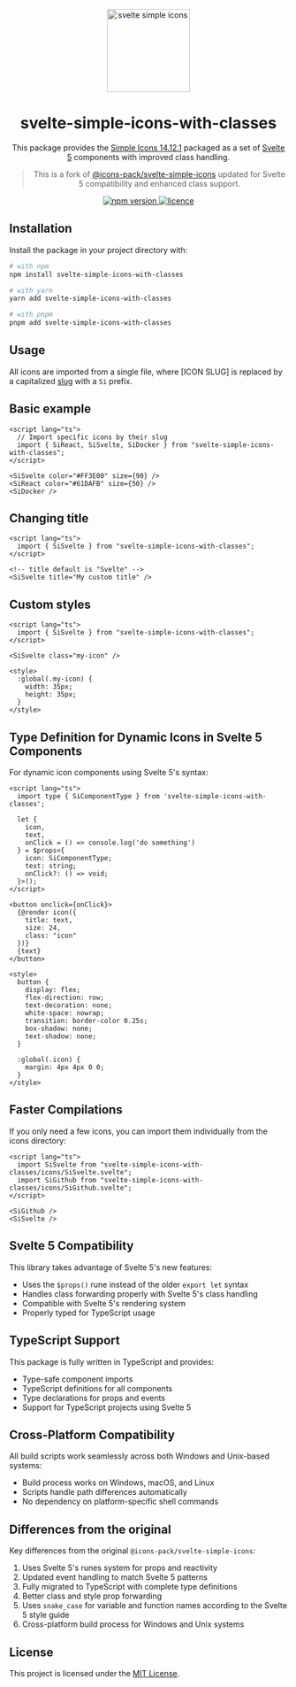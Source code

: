 <div align="center">
  <img alt="svelte simple icons" src="./docs/svg/svelte-simple-icons.svg" width="150" />

# svelte-simple-icons-with-classes

This package provides the [Simple Icons 14.12.1](https://github.com/simple-icons/simple-icons/releases/tag/14.12.1) packaged as a set of [Svelte 5](https://svelte.dev/) components with improved class handling.

> This is a fork of [@icons-pack/svelte-simple-icons](https://github.com/icons-pack/svelte-simple-icons) updated for Svelte 5 compatibility and enhanced class support.

  <a href="https://www.npmjs.com/package/svelte-simple-icons-with-classes" target="_blank">
    <img src="https://img.shields.io/npm/v/svelte-simple-icons-with-classes?color=CB061D&style=flat-square" alt="npm version" />
  </a>
  <a href="https://github.com/YOUR_USERNAME/svelte-simple-icons-with-classes/blob/main/LICENSE" target="_blank">
    <img src="https://img.shields.io/npm/l/svelte-simple-icons-with-classes?color=008660&style=flat-square" alt="licence" />
  </a>
</div>

## Installation

Install the package in your project directory with:

```sh
# with npm
npm install svelte-simple-icons-with-classes

# with yarn
yarn add svelte-simple-icons-with-classes

# with pnpm
pnpm add svelte-simple-icons-with-classes
```

## Usage

All icons are imported from a single file, where [ICON SLUG] is replaced by a capitalized [slug](https://github.com/simple-icons/simple-icons/blob/master/slugs.md) with a `Si` prefix.

## Basic example

```svelte
<script lang="ts">
  // Import specific icons by their slug
  import { SiReact, SiSvelte, SiDocker } from "svelte-simple-icons-with-classes";
</script>

<SiSvelte color="#FF3E00" size={90} />
<SiReact color="#61DAFB" size={50} />
<SiDocker />
```

## Changing title

```svelte
<script lang="ts">
  import { SiSvelte } from "svelte-simple-icons-with-classes";
</script>

<!-- title default is "Svelte" -->
<SiSvelte title="My custom title" />
```

## Custom styles

```svelte
<script lang="ts">
  import { SiSvelte } from "svelte-simple-icons-with-classes";
</script>

<SiSvelte class="my-icon" />

<style>
  :global(.my-icon) {
    width: 35px;
    height: 35px;
  }
</style>
```

## Type Definition for Dynamic Icons in Svelte 5 Components

For dynamic icon components using Svelte 5's syntax:

```svelte
<script lang="ts">
  import type { SiComponentType } from 'svelte-simple-icons-with-classes';
  
  let { 
    icon,
    text,
    onClick = () => console.log('do something')
  } = $props<{
    icon: SiComponentType;
    text: string;
    onClick?: () => void;
  }>();
</script>

<button onclick={onClick}>
  {@render icon({
    title: text,
    size: 24,
    class: "icon"
  })}
  {text}
</button>

<style>
  button {
    display: flex;
    flex-direction: row;
    text-decoration: none;
    white-space: nowrap;
    transition: border-color 0.25s;
    box-shadow: none;
    text-shadow: none;
  }
  
  :global(.icon) {
    margin: 4px 4px 0 0;
  }
</style>
```

## Faster Compilations

If you only need a few icons, you can import them individually from the icons directory:

```svelte
<script lang="ts">
  import SiSvelte from "svelte-simple-icons-with-classes/icons/SiSvelte.svelte";
  import SiGithub from "svelte-simple-icons-with-classes/icons/SiGithub.svelte";
</script>

<SiGithub />
<SiSvelte />
```

## Svelte 5 Compatibility

This library takes advantage of Svelte 5's new features:

- Uses the `$props()` rune instead of the older `export let` syntax
- Handles class forwarding properly with Svelte 5's class handling
- Compatible with Svelte 5's rendering system
- Properly typed for TypeScript usage

## TypeScript Support

This package is fully written in TypeScript and provides:

- Type-safe component imports
- TypeScript definitions for all components
- Type declarations for props and events
- Support for TypeScript projects using Svelte 5

## Cross-Platform Compatibility

All build scripts work seamlessly across both Windows and Unix-based systems:

- Build process works on Windows, macOS, and Linux
- Scripts handle path differences automatically
- No dependency on platform-specific shell commands

## Differences from the original

Key differences from the original `@icons-pack/svelte-simple-icons`:

1. Uses Svelte 5's runes system for props and reactivity
2. Updated event handling to match Svelte 5 patterns 
3. Fully migrated to TypeScript with complete type definitions
4. Better class and style prop forwarding
5. Uses `snake_case` for variable and function names according to the Svelte 5 style guide
6. Cross-platform build process for Windows and Unix systems

## License

This project is licensed under the [MIT License](./LICENSE).